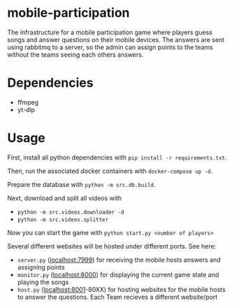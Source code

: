 # mobile-participation
The infrastructure for a mobile participation game where players guess songs and answer questions on their mobile devices. The answers are sent using rabbitmq to a server, so the admin can assign points to the teams without the teams seeing each others answers.

# Dependencies
- ffmpeg
- yt-dlp

# Usage

First, install all python dependencies with `pip install -r requirements.txt`.

Then, run the associated docker containers with `docker-compose up -d`.

Prepare the database with `python -m src.db.build`.

Next, download and split all videos with
- `python -m src.videos.downloader -d`
- `python -m src.videos.splitter`

Now you can start the game with
`python start.py <number of players>`

Several different websites will be hosted under different ports. See here:

- `server.py` ([localhost:7999](http://localhost:7999)) for receiving the mobile hosts answers and assigning points
- `monitor.py` ([localhost:8000](http://localhost:8000)) for displaying the current game state and playing the songs
- `host.py` ([localhost:8001](http://localhost:8001)-80XX) for hosting websites for the mobile hosts to answer the questions. Each Team recieves a different website/port

